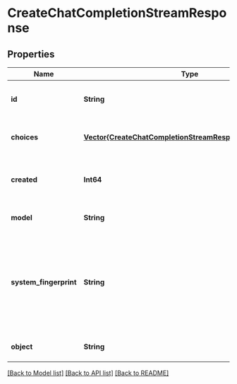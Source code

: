 # CreateChatCompletionStreamResponse


## Properties
Name | Type | Description | Notes
------------ | ------------- | ------------- | -------------
**id** | **String** | A unique identifier for the chat completion. Each chunk has the same ID. | [default to nothing]
**choices** | [**Vector{CreateChatCompletionStreamResponseChoicesInner}**](CreateChatCompletionStreamResponseChoicesInner.md) | A list of chat completion choices. Can be more than one if &#x60;n&#x60; is greater than 1. | [default to nothing]
**created** | **Int64** | The Unix timestamp (in seconds) of when the chat completion was created. Each chunk has the same timestamp. | [default to nothing]
**model** | **String** | The model to generate the completion. | [default to nothing]
**system_fingerprint** | **String** | This fingerprint represents the backend configuration that the model runs with. Can be used in conjunction with the &#x60;seed&#x60; request parameter to understand when backend changes have been made that might impact determinism.  | [optional] [default to nothing]
**object** | **String** | The object type, which is always &#x60;chat.completion.chunk&#x60;. | [default to nothing]


[[Back to Model list]](../README.md#models) [[Back to API list]](../README.md#api-endpoints) [[Back to README]](../README.md)


